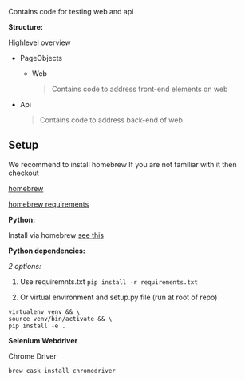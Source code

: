 Contains code for testing web and api

**Structure:** 

Highlevel overview
* PageObjects
  * Web
  
    > Contains code to address front-end elements on web
    
    
* Api

    > Contains code to address back-end of web


## Setup 

We recommend to install homebrew
If you are not familiar with it then checkout

[homebrew](https://brew.sh/)

[homebrew requirements](https://docs.brew.sh/Installation)

**Python:**

Install via homebrew [see this](https://docs.python-guide.org/starting/install3/osx/)

**Python dependencies:**

*2 options:*
1. Use requiremnts.txt
`pip install -r requirements.txt`

2. Or virtual environment and setup.py file (run at root of repo)
```
virtualenv venv && \                                                                        
source venv/bin/activate && \
pip install -e .
```

**Selenium Webdriver**

Chrome Driver

  `brew cask install chromedriver`
